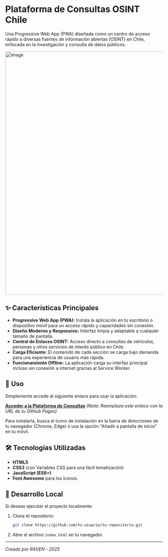 #  Plataforma de Consultas OSINT Chile

Una Progressive Web App (PWA) diseñada como un centro de acceso rápido a diversas fuentes de información abiertas (OSINT) en Chile, enfocada en la investigación y consulta de datos públicos.

 
<img width="1428" height="776" alt="image" src="https://github.com/user-attachments/assets/ac577df2-1cab-4f6e-bf94-03009a9ea194" />


## ✨ Características Principales

- **Progressive Web App (PWA):** Instala la aplicación en tu escritorio o dispositivo móvil para un acceso rápido y capacidades sin conexión.
- **Diseño Moderno y Responsivo:** Interfaz limpia y adaptable a cualquier tamaño de pantalla.
- **Central de Enlaces OSINT:** Acceso directo a consultas de vehículos, personas y otros servicios de interés público en Chile.
- **Carga Eficiente:** El contenido de cada sección se carga bajo demanda para una experiencia de usuario más rápida.
- **Funcionamiento Offline:** La aplicación carga su interfaz principal incluso sin conexión a internet gracias al Service Worker.

## 🚀 Uso

Simplemente accede al siguiente enlace para usar la aplicación:

**[Acceder a la Plataforma de Consultas](https://ismaelefc.github.io/App_Consultas/)** 
*(Nota: Reemplaza este enlace con la URL de tu GitHub Pages)*

Para instalarla, busca el ícono de instalación en la barra de direcciones de tu navegador (Chrome, Edge) o usa la opción "Añadir a pantalla de inicio" en tu móvil.

## 🛠️ Tecnologías Utilizadas

- **HTML5**
- **CSS3** (con Variables CSS para una fácil tematización)
- **JavaScript (ES6+)**
- **Font Awesome** para los íconos.

## 📂 Desarrollo Local

Si deseas ejecutar el proyecto localmente:

1. Clona el repositorio:
   ```bash
   git clone https://github.com/tu-usuario/tu-repositorio.git
   ```
2. Abre el archivo `index.html` en tu navegador.

---
*Creado por R4VEN - 2025*

